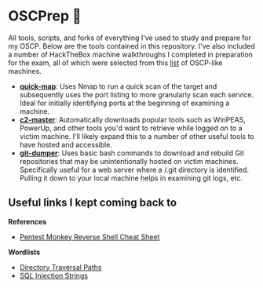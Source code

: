 # OSCPrep :ghost:
All tools, scripts, and forks of everything I've used to study and prepare for my OSCP. Below are the tools contained in this repository. I've also included a number of HackTheBox machine walkthroughs I completed in preparation for the exam, all of which were selected from this [list](https://docs.google.com/spreadsheets/d/1dwSMIAPIam0PuRBkCiDI88pU3yzrqqHkDtBngUHNCw8/edit?usp=sharing) of OSCP-like machines. 

- [**quick-map**](/scripts/README.md): Uses Nmap to run a quick scan of the target and subsequently uses the port listing to more granularly scan each service. Ideal for initially identifying ports at the beginning of examining a machine.
- [**c2-master**](/scripts/README.md): Automatically downloads popular tools such as WinPEAS, PowerUp, and other tools you'd want to retrieve while logged on to a victim machine. I'll likely expand this to a number of other useful tools to have hosted and accessible. 
- [**git-dumper**](/scripts/README.md): Uses basic bash commands to download and rebuild Git repositories that may be unintentionally hosted on victim machines. Specifically useful for a web server where a /.git directory is identified. Pulling it down to your local machine helps in examining git logs, etc.

## Useful links I kept coming back to
**References**
- [Pentest Monkey Reverse Shell Cheat Sheet](https://pentestmonkey.net/cheat-sheet/shells/reverse-shell-cheat-sheet)

**Wordlists**
- [Directory Traversal Paths](https://github.com/omurugur/Path_Travelsal_Payload_List/blob/master/Payload/Dp.txt)
- [SQL Injection Strings](https://github.com/payloadbox/sql-injection-payload-list)
